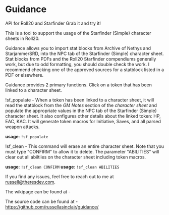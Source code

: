 # Guidance
API for Roll20 and Starfinder
Grab it and try it!

This is a tool to support the usage of the Starfinder (Simple) character sheets in Roll20. 

Guidance allows you to import stat blocks from Archive of Nethys and StarjammerSRD, into the NPC tab of the Starfinder (Simple) character sheet. Stat blocks from PDFs and the Roll20 Starfinder compendiums generally work, but due to odd formatting, you should double check the work. I recommend checking one of the approved sources for a statblock listed in a PDF or elsewhere.

Guidance provides 2 primary functions. Click on a token that has been linked to a character sheet.

!sf_populate - When a token has been linked to a character sheet, it will read the statblock from the *GM Notes* section of the *character sheet* and populate the appropriate values in the NPC tab of the Starfinder (Simple) character sheet. It also configures other details about the linked token: HP, EAC, KAC.  It will generate token macros for Initiative, Saves, and all parsed weapon attacks.
 
**usage**:  `!sf_populate`

!sf_clean - This command will erase an entire character sheet. Note that you must type "CONFIRM" to allow it to delete.  The parameter "ABILITIES" will clear out all abiltiies on the character sheet including token macros.

**usage**:  `!sf_clean CONFIRM`
**usage**:  `!sf_clean ABILITIES`


If you find any issues, feel free to reach out to me at russell@theresdev.com.

The wikipage can be found at - 

The source code can be found at - https://github.com/russellasinclair/guidance/
